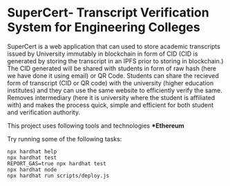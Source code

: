# SuperCert- Transcript Verification System for Engineering Colleges

SuperCert is a web application that can used to store academic transcripts issued by University immutably in blockchain in form of CID (CID is generated by storing the transcript in an IPFS prior to storing in blockchain.) The CID generated will be shared with students in form of raw hash (here we have done it using email) or QR Code. 
Students can share the recieved form of transcript (CID or QR code) with the university (higher education institutes) and they can use the same website to efficiently verify the same. 
Removes intermediary (here it is university where the student is affiliated with) and makes the process quick, simple and efficient for both student and verification authority.

This project uses following tools and technologies
__*Ethereum__


Try running some of the following tasks:

```shell
npx hardhat help
npx hardhat test
REPORT_GAS=true npx hardhat test
npx hardhat node
npx hardhat run scripts/deploy.js
```
